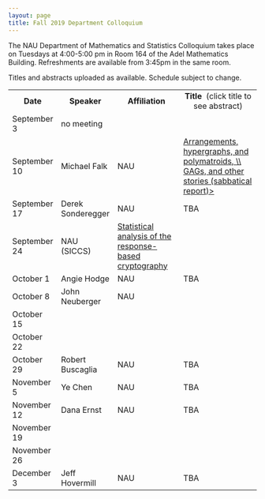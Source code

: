 ```yaml
---
layout: page
title: Fall 2019 Department Colloquium
---
```


The NAU Department of Mathematics and Statistics Colloquium takes place on Tuesdays at 4:00-5:00 pm in Room 164 of the Adel Mathematics Building. Refreshments are available from 3:45pm in the same room.

Titles and abstracts uploaded as available.  Schedule subject to change.

<table width="100%" align="center">
<tbody>
<tr>
<td width="15%">
<center>
  <b>Date</b>
</center></td>

<td width="20%">
<center>
  <b>Speaker</b>
</center></td>

<td>
<center>
  <b>Affiliation</b>
</center></td>

<td>
<center>
  <b>Title&nbsp;</b> (click title to see abstract)
</center></td>
</tr>

<tr>
<td>September 3</td>
<td>no meeting</td>
<td></td>
<td></td>
</tr>

<tr>
<td>September 10</td>
<td>Michael Falk</td>
<td>NAU</td>
<td><a href="{{ site.baseurl }}/colloquium_files/ColloquiumFlyer_170910.pdf">Arrangements, hypergraphs, and polymatroids, \\ GAGs, and other stories (sabbatical report)></a></td>
</tr>

<tr>
<td>September 17</td>
<td>Derek Sonderegger</td>
<td>NAU</td>
<td>TBA</td>
</tr>

<tr>
<td>September 24</td>
<tdBertrand Cambou></td>
<td>NAU (SICCS)</td>
<td><a href="{{ site.baseurl }}/colloquium_files/ColloquiumFlyer_170924.pdf">Statistical analysis of the response-based cryptography</a></td>
</tr>

<tr>
<td>October 1</td>
<td>Angie Hodge</td>
<td>NAU</td>
<td>TBA</td>
</tr>

<tr>
<td>October 8</td>
<td>John Neuberger</td>
<td>NAU</td>
<td></td>
</tr>

<tr>
<td>October 15</td>
<td></td>
<td></td>
<td></td>
</tr>

<tr>
<td>October 22</td>
<td></td>
<td></td>
<td></td>
</tr>

<tr>
<td>October 29</td>
<td>Robert Buscaglia</td>
<td>NAU</td>
<td>TBA</td>
</tr>

<tr>
<td>November 5</td>
<td>Ye Chen</td>
<td>NAU</td>
<td>TBA</td>
</tr>

<tr>
<td>November 12</td>
<td>Dana Ernst</td>
<td>NAU</td>
<td>TBA</td>
</tr>

<tr>
<td>November 19</td>
<td></td>
<td></td>
<td></td>
</tr>

<tr>
<td>November 26</td>
<td></td>
<td></td>
<td></td>
</tr>

<tr>
<td>December 3</td>
<td>Jeff Hovermill</td>
<td>NAU</td>
<td>TBA</td>
</tr>


</tbody>
</table>
